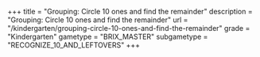 +++
title = "Grouping: Circle 10 ones and find the remainder"
description = "Grouping: Circle 10 ones and find the remainder"
url = "/kindergarten/grouping-circle-10-ones-and-find-the-remainder"
grade = "Kindergarten"
gametype = "BRIX_MASTER"
subgametype = "RECOGNIZE_10_AND_LEFTOVERS"
+++